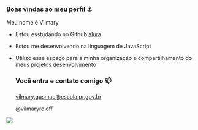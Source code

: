 ### Boas vindas ao meu perfil ⚓

Meu nome é Vilmary

- Estou esstudando no Github [alura](https://www.alura.com.br)
- Estou me desenvolvendo na linguagem de JavaScript
- Utilizo esse espaço para a minha organização e compartilhamento do meus projetos desenvolvimento

  ### Você entra e contato comigo 📫

   vilmary.gusmao@escola.pr.gov.br

  @vilmaryroloff
  
![](https://media.tenor.com/N-VB9o_SP2AAAAAM/happy-excited.gif )
  
